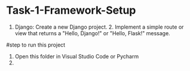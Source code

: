 # Task-1-Framework-Setup
1. Django: Create a new Django project. 2. Implement a simple route or view that returns a "Hello, Django!" or "Hello, Flask!" message.


#step to run this project
1. Open this folder in Visual Studio Code or Pycharm
2. 


   
